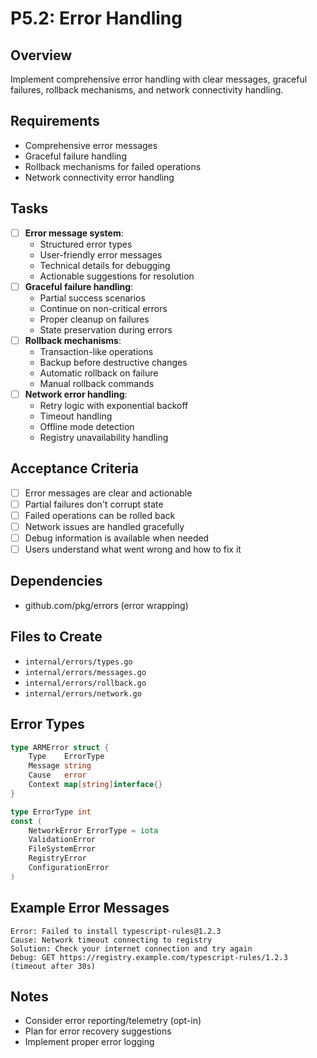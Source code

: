 # P5.2: Error Handling

## Overview
Implement comprehensive error handling with clear messages, graceful failures, rollback mechanisms, and network connectivity handling.

## Requirements
- Comprehensive error messages
- Graceful failure handling
- Rollback mechanisms for failed operations
- Network connectivity error handling

## Tasks
- [ ] **Error message system**:
  - Structured error types
  - User-friendly error messages
  - Technical details for debugging
  - Actionable suggestions for resolution
- [ ] **Graceful failure handling**:
  - Partial success scenarios
  - Continue on non-critical errors
  - Proper cleanup on failures
  - State preservation during errors
- [ ] **Rollback mechanisms**:
  - Transaction-like operations
  - Backup before destructive changes
  - Automatic rollback on failure
  - Manual rollback commands
- [ ] **Network error handling**:
  - Retry logic with exponential backoff
  - Timeout handling
  - Offline mode detection
  - Registry unavailability handling

## Acceptance Criteria
- [ ] Error messages are clear and actionable
- [ ] Partial failures don't corrupt state
- [ ] Failed operations can be rolled back
- [ ] Network issues are handled gracefully
- [ ] Debug information is available when needed
- [ ] Users understand what went wrong and how to fix it

## Dependencies
- github.com/pkg/errors (error wrapping)

## Files to Create
- `internal/errors/types.go`
- `internal/errors/messages.go`
- `internal/errors/rollback.go`
- `internal/errors/network.go`

## Error Types
```go
type ARMError struct {
    Type    ErrorType
    Message string
    Cause   error
    Context map[string]interface{}
}

type ErrorType int
const (
    NetworkError ErrorType = iota
    ValidationError
    FileSystemError
    RegistryError
    ConfigurationError
)
```

## Example Error Messages
```
Error: Failed to install typescript-rules@1.2.3
Cause: Network timeout connecting to registry
Solution: Check your internet connection and try again
Debug: GET https://registry.example.com/typescript-rules/1.2.3 (timeout after 30s)
```

## Notes
- Consider error reporting/telemetry (opt-in)
- Plan for error recovery suggestions
- Implement proper error logging
